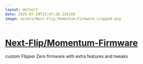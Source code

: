 ```yaml
---
layout: default
date: 2025-07-29T23:47:28.120150
image: assets/Next-Flip_Momentum-Firmware_cropped.png
---
```


# [Next-Flip/Momentum-Firmware](https://github.com/Next-Flip/Momentum-Firmware)

custom Flipper Zero firmware with extra features and tweaks
